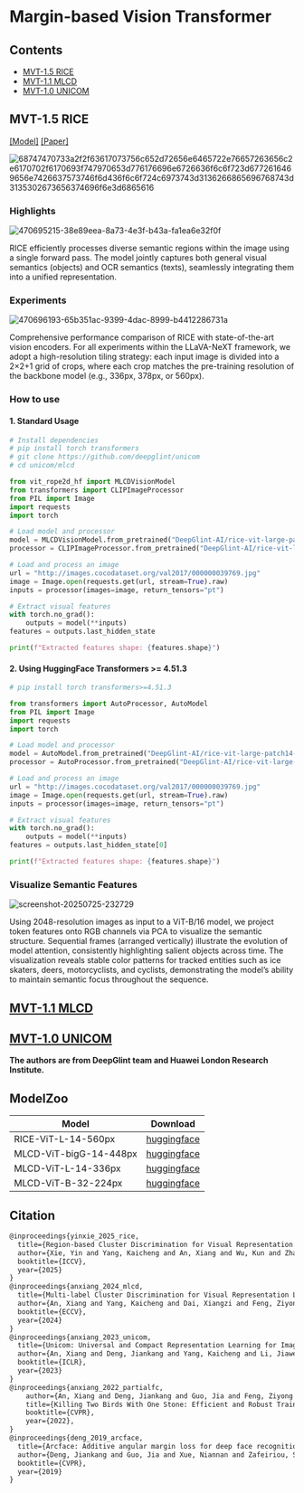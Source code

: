 

# Margin-based Vision Transformer




## Contents
- [MVT-1.5 RICE](#mvt-15-rice)
- [MVT-1.1 MLCD](#mvt-11-mlcd)
- [MVT-1.0 UNICOM](#mvt-10-unicom)

## MVT-1.5 RICE 

 [[Model]](https://huggingface.co/DeepGlint-AI/rice-vit-large-patch14-560) [[Paper]](https://arxiv.org/abs/2507.20025) 




![68747470733a2f2f63617073756c652d72656e6465722e76657263656c2e6170702f6170693f747970653d776176696e6726636f6c6f723d6772616469656e7426637573746f6d436f6c6f724c6973743d3136266865696768743d3135302673656374696f6e3d6865616](https://github.com/user-attachments/assets/f6f6d512-f11d-4cf5-bbc7-686fa948b1d3)




###  Highlights
![470695215-38e89eea-8a73-4e3f-b43a-fa1ea6e32f0f](https://github.com/user-attachments/assets/e0de38b3-b20a-491e-9382-1839e9968481)


RICE efficiently processes diverse semantic regions
within the image using a single forward pass. The model jointly captures both general visual semantics (objects) and OCR semantics
(texts), seamlessly integrating them into a unified representation.

###  Experiments

![470696193-65b351ac-9399-4dac-8999-b4412286731a](https://github.com/user-attachments/assets/cd66223f-1757-4ff4-859c-19dd25f1246d)


Comprehensive performance comparison of RICE with state-of-the-art vision encoders. For all experiments within the LLaVA-NeXT framework, we adopt a high-resolution tiling strategy: each input image is divided into a 2×2+1 grid of crops, where each crop matches the pre-training resolution of the backbone model (e.g., 336px, 378px, or 560px). 

### How to use

#### 1. Standard Usage

```python
# Install dependencies
# pip install torch transformers
# git clone https://github.com/deepglint/unicom
# cd unicom/mlcd

from vit_rope2d_hf import MLCDVisionModel
from transformers import CLIPImageProcessor
from PIL import Image
import requests
import torch

# Load model and processor
model = MLCDVisionModel.from_pretrained("DeepGlint-AI/rice-vit-large-patch14-560")
processor = CLIPImageProcessor.from_pretrained("DeepGlint-AI/rice-vit-large-patch14-560")

# Load and process an image
url = "http://images.cocodataset.org/val2017/000000039769.jpg"
image = Image.open(requests.get(url, stream=True).raw)
inputs = processor(images=image, return_tensors="pt")

# Extract visual features
with torch.no_grad():
    outputs = model(**inputs)
features = outputs.last_hidden_state

print(f"Extracted features shape: {features.shape}")
```

#### 2. Using HuggingFace Transformers >= 4.51.3

```python
# pip install torch transformers>=4.51.3

from transformers import AutoProcessor, AutoModel
from PIL import Image
import requests
import torch

# Load model and processor
model = AutoModel.from_pretrained("DeepGlint-AI/rice-vit-large-patch14-560")
processor = AutoProcessor.from_pretrained("DeepGlint-AI/rice-vit-large-patch14-560")

# Load and process an image
url = "http://images.cocodataset.org/val2017/000000039769.jpg"
image = Image.open(requests.get(url, stream=True).raw)
inputs = processor(images=image, return_tensors="pt")

# Extract visual features
with torch.no_grad():
    outputs = model(**inputs)
features = outputs.last_hidden_state[0]

print(f"Extracted features shape: {features.shape}")
```

### Visualize Semantic Features

![screenshot-20250725-232729](https://github.com/user-attachments/assets/0ff3b764-c5b6-4a10-a63c-89ccbc99d06b)

Using 2048-resolution images as input to a ViT-B/16 model, we project token features onto RGB channels via
PCA to visualize the semantic structure. Sequential frames (arranged vertically) illustrate the evolution of model attention, consistently
highlighting salient objects across time. The visualization reveals stable color patterns for tracked entities such as ice skaters, deers,
motorcyclists, and cyclists, demonstrating the model’s ability to maintain semantic focus throughout the sequence.


## [MVT-1.1 MLCD](https://github.com/deepglint/unicom)
## [MVT-1.0 UNICOM](https://github.com/deepglint/unicom)

**The authors are from DeepGlint team and Huawei London Research Institute.**

## ModelZoo

| Model | Download |
|-------|-------------|
| RICE-ViT-L-14-560px | [huggingface](https://huggingface.co/DeepGlint-AI/rice-vit-large-patch14-560) |
| MLCD-ViT-bigG-14-448px | [huggingface](https://huggingface.co/DeepGlint-AI/mlcd-vit-bigG-patch14-448) |
| MLCD-ViT-L-14-336px | [huggingface](https://huggingface.co/DeepGlint-AI/mlcd-vit-large-patch14-336) |
| MLCD-ViT-B-32-224px | [huggingface](https://huggingface.co/DeepGlint-AI/mlcd-vit-base-patch32-224) |


## Citation



```latex
@inproceedings{yinxie_2025_rice,
  title={Region-based Cluster Discrimination for Visual Representation Learning},
  author={Xie, Yin and Yang, Kaicheng and An, Xiang and Wu, Kun and Zhao, Yongle and Deng, Weimo and Ran, Zimin and Wang, Yumeng and Feng, Ziyong And Roy, Miles And Ismail, Elezi And Deng, Jiankang},
  booktitle={ICCV},
  year={2025}
}
@inproceedings{anxiang_2024_mlcd,
  title={Multi-label Cluster Discrimination for Visual Representation Learning},
  author={An, Xiang and Yang, Kaicheng and Dai, Xiangzi and Feng, Ziyong and Deng, Jiankang},
  booktitle={ECCV},
  year={2024}
}
@inproceedings{anxiang_2023_unicom,
  title={Unicom: Universal and Compact Representation Learning for Image Retrieval},
  author={An, Xiang and Deng, Jiankang and Yang, Kaicheng and Li, Jiawei and Feng, Ziyong and Guo, Jia and Yang, Jing and Liu, Tongliang},
  booktitle={ICLR},
  year={2023}
}
@inproceedings{anxiang_2022_partialfc,
    author={An, Xiang and Deng, Jiankang and Guo, Jia and Feng, Ziyong and Zhu, XuHan and Yang, Jing and Liu, Tongliang},
    title={Killing Two Birds With One Stone: Efficient and Robust Training of Face Recognition CNNs by Partial FC},
    booktitle={CVPR},
    year={2022},
}
@inproceedings{deng_2019_arcface,
  title={Arcface: Additive angular margin loss for deep face recognition},
  author={Deng, Jiankang and Guo, Jia and Xue, Niannan and Zafeiriou, Stefanos},
  booktitle={CVPR},
  year={2019}
}
```
